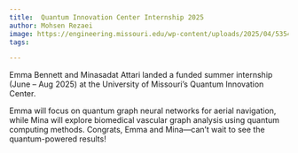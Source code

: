 ```yaml
---
title:  Quantum Innovation Center Internship 2025
author: Mohsen Rezaei
image: https://engineering.missouri.edu/wp-content/uploads/2025/04/53548205110_68d1882d5e_k.jpg
tags:

---
```

<!-- excerpt start -->
Emma Bennett and Minasadat Attari landed a funded summer internship (June – Aug 2025) at the University of Missouri’s Quantum Innovation Center.
<!-- excerpt end -->
Emma will focus on quantum graph neural networks for aerial navigation, while Mina will explore biomedical vascular graph analysis using quantum computing methods. Congrats, Emma and Mina—can’t wait to see the quantum-powered results!







